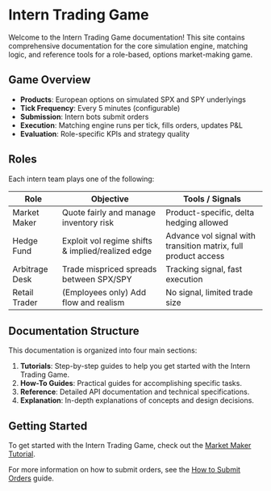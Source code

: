 # Intern Trading Game

Welcome to the Intern Trading Game documentation! This site contains comprehensive documentation for the core simulation engine, matching logic, and reference tools for a role-based, options market-making game.

## Game Overview

- **Products**: European options on simulated SPX and SPY underlyings
- **Tick Frequency**: Every 5 minutes (configurable)
- **Submission**: Intern bots submit orders
- **Execution**: Matching engine runs per tick, fills orders, updates P&L
- **Evaluation**: Role-specific KPIs and strategy quality

## Roles

Each intern team plays one of the following:

| Role          | Objective                                      | Tools / Signals                        |
|---------------|-----------------------------------------------|----------------------------------------|
| Market Maker  | Quote fairly and manage inventory risk        | Product-specific, delta hedging allowed |
| Hedge Fund    | Exploit vol regime shifts & implied/realized edge | Advance vol signal with transition matrix, full product access |
| Arbitrage Desk| Trade mispriced spreads between SPX/SPY       | Tracking signal, fast execution         |
| Retail Trader | (Employees only) Add flow and realism         | No signal, limited trade size           |

## Documentation Structure

This documentation is organized into four main sections:


1. **Tutorials**: Step-by-step guides to help you get started with the Intern Trading Game.
2. **How-To Guides**: Practical guides for accomplishing specific tasks.
3. **Reference**: Detailed API documentation and technical specifications.
4. **Explanation**: In-depth explanations of concepts and design decisions.

## Getting Started

To get started with the Intern Trading Game, check out the [Market Maker Tutorial](technical/tutorials/market-maker-tutorial.md).

For more information on how to submit orders, see the [How to Submit Orders](technical/how-to/how-to-submit-orders.md) guide.
